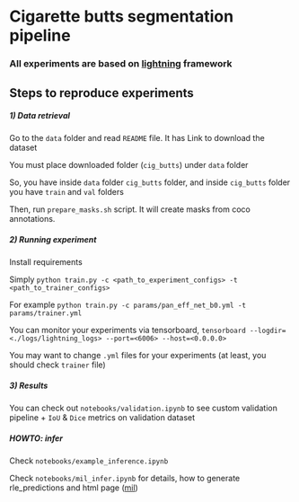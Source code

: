# Cigarette butts segmentation pipeline

### All experiments are based on [lightning](https://github.com/PyTorchLightning/pytorch-lightning) framework

## Steps to reproduce experiments

##### 1) Data retrieval
Go to the `data` folder and read `README` file. It has Link to download the dataset

You must place downloaded folder (`cig_butts`) under `data` folder

So, you have inside `data` folder `cig_butts` folder, and inside `cig_butts` folder you have `train` and `val` folders

Then, run `prepare_masks.sh` script. It will create masks from coco annotations.

##### 2) Running experiment
Install requirements

Simply `python train.py -c <path_to_experiment_configs> -t <path_to_trainer_configs>`

For example `python train.py -c params/pan_eff_net_b0.yml -t params/trainer.yml`

You can monitor your experiments via tensorboard, `tensorboard --logdir=<./logs/lightning_logs> --port=<6006> --host=<0.0.0.0>`

You may want to change `.yml` files for your experiments (at least, you should check `trainer` file)

##### 3) Results
You can check out `notebooks/validation.ipynb` to see custom 
validation pipeline + `IoU` & `Dice` metrics on validation dataset

##### HOWTO: infer
Check `notebooks/example_inference.ipynb`

Check `notebooks/mil_infer.ipynb` for details, how to generate rle_predictions and html page ([mil](http://machine-intelligence.ru/))